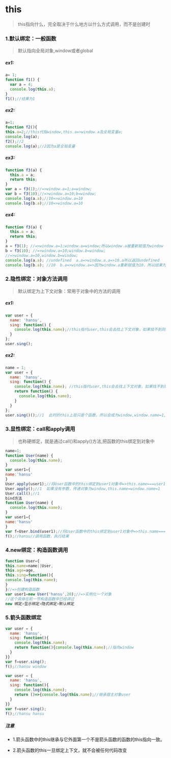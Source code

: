 # this

>this指向什么，完全取决于什么地方以什么方式调用，而不是创建时

### 1.默认绑定：一般函数

>默认指向全局对象,window或者global

##### ex1:

```js
a= 1;
function f1() {
  var a = 4;
  console.log(this.a);
}
f1();//结果为1
```

##### ex2:

```js
a=1;
function f2(){
this.a=2;//this代指window,this.a=>window.a及全局变量a;
console.log(a);
f2();//2
console.log(a);//2因为a是全局变量
```

##### ex3:

```js
function f3(a) {
  this.a = a;
  return this;
}
var a = f3(1);//=>window.a=1;a=window;
var b = f3(10);//=>window.a=10;b=window;
console.log(a.a);//10=>window.a=10
console.log(b.a);//10=>window.a=10
```

##### ex4:

```js
function f3(a) {
  this.a = a;
  return this;
}
a = f3(1); //=>window.a=1;window.a=window;所以window.a被重新赋值为window
b = f3(10); //=>window.a=10;window.b=window;
//=>window.a=10,window.b=window;
console.log(a.a); //undefined  a.a=>window.a.a=>10.a所以返回undefined
console.log(b.a); //10  b.a=>window.a=>因为window.a重新赋值为10，所以结果为10
```

### 2.隐性绑定：对象方法调用

>默认绑定为上下文对象：常用于对象中的方法的调用

##### ex1:

```js
var user = {
  name: 'hansu',
  sing: function() {
    console.log(this.name);//this指代user,this会去找上下文对象，如果找不到则成为window
  }
};
user.sing();
```

##### ex2:

```js
name = 1;
var user = {
  name: 'hansu',
  sing: function() {
    console.log(this.name); //this指代user,this会去找上下文对象，如果找不到则成为window
    return function() {
      console.log(this.name);
    }
  }
};
user.sing()();//1  此时的this上层只是个函数，所以会成为window,window.name=1,这种现象称为隐性丢失
```

### 3.显性绑定：call和apply调用

>也称硬绑定，就是通过call()和apply()方法,把函数的this绑定到对象中

```js
name=1;
function User(name) {
  console.log(this.name);
}
var user1={
name:'hansu'
}
User.apply(user1);//将User函数中的this绑定到user1对象中=>this.name===user1.name
User.apply();//1  如果没有参数，传递对象为window,this.name=window.name=1
User.call();//1
bind方法
function User(name) {
  console.log(this.name);
}
var user1={
name:'hansu'
}
var f=User.bind(user1);//将User函数中的this绑定到user1对象中=>this.name===user1.name,但只是返回绑定好的函数
f();//hansu//调用函数，执行结果
```

### 4.new绑定：构造函数调用

```js
function User={
this.name=name||User,
this.age=age,
this.sing=function(){
console.log(this.name);
}
}//=>创建构造函数
var user1=new User('hansu',20);//=>实例化一个对象
//这个具体在前一节构造函数中已经讲过
new 绑定>显示绑定>隐式绑定>默认绑定
```

### 5.箭头函数绑定

```js
var user = {
  name: 'hansu',
  sing: function(){
    console.log(this.name);
    return function(){console.log(this.name);//指向window
  }
}}
var f=user.sing();
f();//hansu window

var user = {
  name: 'hansu',
  sing: function(){
    console.log(this.name);
    return ()=>{console.log(this.name);//继承宿主对象user
  }
}}
var f=user.sing();
f();//hansu hansu
```

##### 注意

* 1.箭头函数中的this继承与它外面第一个不是箭头函数的函数的this指向一致。

* 2.箭头函数的this一旦绑定上下文，就不会被任何代码改变





